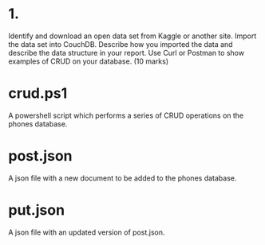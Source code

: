 # 1.
Identify and download an open data set from Kaggle or another site. Import the data set
into CouchDB. Describe how you imported the data and describe the data structure in your
report. Use Curl or Postman to show examples of CRUD on your database. (10 marks)

# crud.ps1
A powershell script which performs a series of CRUD operations on the phones database.

# post.json
A json file with a new document to be added to the phones database.

# put.json
A json file with an updated version of post.json.